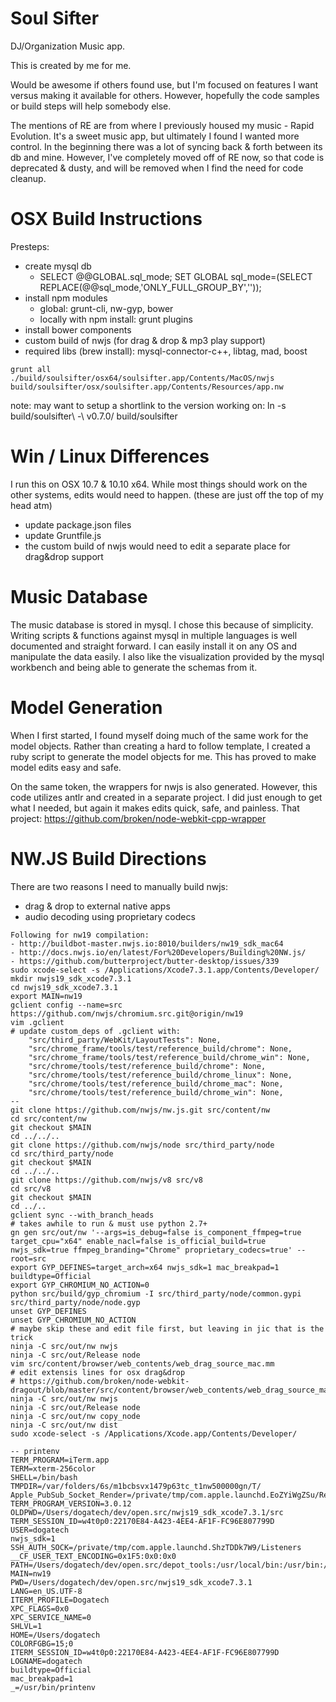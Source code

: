 Soul Sifter
===========

DJ/Organization Music app.

This is created by me for me.

Would be awesome if others found use, but I'm focused on features I want versus making it available for others. However, hopefully the code samples or build steps will help somebody else.

The mentions of RE are from where I previously housed my music - Rapid Evolution. It's a sweet music app, but ultimately I found I wanted more control. In the beginning there was a lot of syncing back & forth between its db and mine. However, I've completely moved off of RE now, so that code is deprecated & dusty, and will be removed when I find the need for code cleanup.

OSX Build Instructions
======================
Presteps:
* create mysql db
  * SELECT @@GLOBAL.sql_mode; SET GLOBAL sql_mode=(SELECT REPLACE(@@sql_mode,'ONLY_FULL_GROUP_BY',''));
* install npm modules
  * global: grunt-cli, nw-gyp, bower
  * locally with npm install: grunt plugins
* install bower components
* custom build of nwjs (for drag & drop & mp3 play support)
* required libs (brew install): mysql-connector-c++, libtag, mad, boost

```
grunt all
./build/soulsifter/osx64/soulsifter.app/Contents/MacOS/nwjs build/soulsifter/osx/soulsifter.app/Contents/Resources/app.nw
```
note: may want to setup a shortlink to the version working on: ln -s build/soulsifter\ -\ v0.7.0/ build/soulsifter

Win / Linux Differences
=======================
I run this on OSX 10.7 & 10.10 x64. While most things should work on the other systems, edits would need to happen. (these are just off the top of my head atm)
* update package.json files
* update Gruntfile.js
* the custom build of nwjs would need to edit a separate place for drag&drop support

Music Database
==============
The music database is stored in mysql. I chose this because of simplicity. Writing scripts & functions against mysql in multiple languages is well documented and straight forward. I can easily install it on any OS and manipulate the data easily. I also like the visualization provided by the mysql workbench and being able to generate the schemas from it.

Model Generation
================
When I first started, I found myself doing much of the same work for the model objects. Rather than creating a hard to follow template, I created a ruby script to generate the model objects for me. This has proved to make model edits easy and safe.

On the same token, the wrappers for nwjs is also generated. However, this code utilizes antlr and created in a separate project. I did just enough to get what I needed, but again it makes edits quick, safe, and painless. That project: https://github.com/broken/node-webkit-cpp-wrapper

NW.JS Build Directions
======================
There are two reasons I need to manually build nwjs:
* drag & drop to external native apps
* audio decoding using proprietary codecs

```
Following for nw19 compilation:
- http://buildbot-master.nwjs.io:8010/builders/nw19_sdk_mac64
- http://docs.nwjs.io/en/latest/For%20Developers/Building%20NW.js/
- https://github.com/butterproject/butter-desktop/issues/339
sudo xcode-select -s /Applications/Xcode7.3.1.app/Contents/Developer/
mkdir nwjs19_sdk_xcode7.3.1
cd nwjs19_sdk_xcode7.3.1
export MAIN=nw19
gclient config --name=src https://github.com/nwjs/chromium.src.git@origin/nw19
vim .gclient
# update custom_deps of .gclient with:
    "src/third_party/WebKit/LayoutTests": None,
    "src/chrome_frame/tools/test/reference_build/chrome": None,
    "src/chrome_frame/tools/test/reference_build/chrome_win": None,
    "src/chrome/tools/test/reference_build/chrome": None,
    "src/chrome/tools/test/reference_build/chrome_linux": None,
    "src/chrome/tools/test/reference_build/chrome_mac": None,
    "src/chrome/tools/test/reference_build/chrome_win": None,
--
git clone https://github.com/nwjs/nw.js.git src/content/nw 
cd src/content/nw
git checkout $MAIN
cd ../../..
git clone https://github.com/nwjs/node src/third_party/node
cd src/third_party/node
git checkout $MAIN
cd ../../..
git clone https://github.com/nwjs/v8 src/v8
cd src/v8
git checkout $MAIN
cd ../..
gclient sync --with_branch_heads
# takes awhile to run & must use python 2.7+
gn gen src/out/nw '--args=is_debug=false is_component_ffmpeg=true target_cpu="x64" enable_nacl=false is_official_build=true nwjs_sdk=true ffmpeg_branding="Chrome" proprietary_codecs=true' --root=src
export GYP_DEFINES=target_arch=x64 nwjs_sdk=1 mac_breakpad=1 buildtype=Official
export GYP_CHROMIUM_NO_ACTION=0
python src/build/gyp_chromium -I src/third_party/node/common.gypi src/third_party/node/node.gyp
unset GYP_DEFINES
unset GYP_CHROMIUM_NO_ACTION
# maybe skip these and edit file first, but leaving in jic that is the trick
ninja -C src/out/nw nwjs
ninja -C src/out/Release node
vim src/content/browser/web_contents/web_drag_source_mac.mm
# edit extensis lines for osx drag&drop
# https://github.com/broken/node-webkit-dragout/blob/master/src/content/browser/web_contents/web_drag_source_mac.mm
ninja -C src/out/nw nwjs
ninja -C src/out/Release node
ninja -C src/out/nw copy_node
ninja -C src/out/nw dist
sudo xcode-select -s /Applications/Xcode.app/Contents/Developer/

-- printenv
TERM_PROGRAM=iTerm.app
TERM=xterm-256color
SHELL=/bin/bash
TMPDIR=/var/folders/6s/m1bcbsvx1479p63tc_t1nw500000gn/T/
Apple_PubSub_Socket_Render=/private/tmp/com.apple.launchd.EoZYiWgZSu/Render
TERM_PROGRAM_VERSION=3.0.12
OLDPWD=/Users/dogatech/dev/open.src/nwjs19_sdk_xcode7.3.1/src
TERM_SESSION_ID=w4t0p0:22170E84-A423-4EE4-AF1F-FC96E807799D
USER=dogatech
nwjs_sdk=1
SSH_AUTH_SOCK=/private/tmp/com.apple.launchd.ShzTDDk7W9/Listeners
__CF_USER_TEXT_ENCODING=0x1F5:0x0:0x0
PATH=/Users/dogatech/dev/open.src/depot_tools:/usr/local/bin:/usr/bin:/bin:/usr/sbin:/sbin
MAIN=nw19
PWD=/Users/dogatech/dev/open.src/nwjs19_sdk_xcode7.3.1
LANG=en_US.UTF-8
ITERM_PROFILE=Dogatech
XPC_FLAGS=0x0
XPC_SERVICE_NAME=0
SHLVL=1
HOME=/Users/dogatech
COLORFGBG=15;0
ITERM_SESSION_ID=w4t0p0:22170E84-A423-4EE4-AF1F-FC96E807799D
LOGNAME=dogatech
buildtype=Official
mac_breakpad=1
_=/usr/bin/printenv
```
